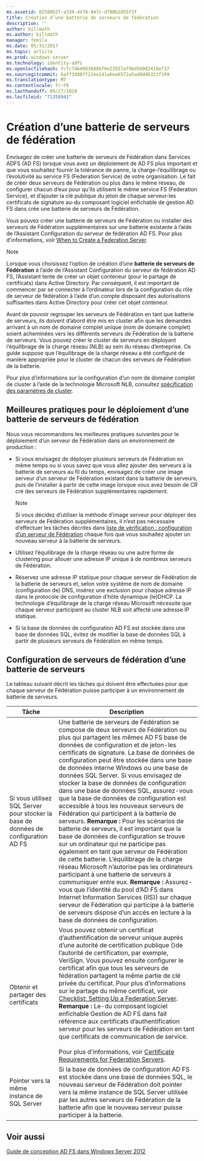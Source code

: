 ```yaml
---
ms.assetid: 02580b2f-a339-4470-947c-d700b2d55f3f
title: Création d’une batterie de serveurs de fédération
description: ''
author: billmath
ms.author: billmath
manager: femila
ms.date: 05/31/2017
ms.topic: article
ms.prod: windows-server
ms.technology: identity-adfs
ms.openlocfilehash: fcfc7d640d3688bf0e23557af9bd56082418ef37
ms.sourcegitcommit: 6aff3d88ff22ea141a6ea6572a5ad8dd6321f199
ms.translationtype: MT
ms.contentlocale: fr-FR
ms.lasthandoff: 09/27/2019
ms.locfileid: "71358941"
---
```

# <a name="when-to-create-a-federation-server-farm"></a>Création d’une batterie de serveurs de fédération

Envisagez de créer une batterie de serveurs de Fédération dans Services ADFS \(AD FS\) lorsque vous avez un déploiement de AD FS plus important et que vous souhaitez fournir la tolérance de panne, la charge\-l’équilibrage ou l’évolutivité au service FS (Federation Service) de votre organisation. Le fait de créer deux serveurs de Fédération ou plus dans le même réseau, de configurer chacun d’eux pour qu’ils utilisent le même service FS (Federation Service), et d’ajouter la clé publique du jeton de chaque serveur\-les certificats de signature au\-du composant logiciel enfichable de gestion AD FS dans crée une batterie de serveurs de Fédération.  
  
Vous pouvez créer une batterie de serveurs de Fédération ou installer des serveurs de Fédération supplémentaires sur une batterie existante à l’aide de l’Assistant Configuration du serveur de fédération AD FS. Pour plus d'informations, voir [When to Create a Federation Server](When-to-Create-a-Federation-Server.md).  
  
> [!NOTE]  
> Lorsque vous choisissez l’option de création d’une **batterie de serveurs de Fédération** à l’aide de l’Assistant Configuration du serveur de fédération AD FS, l’Assistant tente de créer un objet conteneur \(pour le partage de certificats\) dans Active Directory. Par conséquent, il est important de commencer par se connecter à l’ordinateur lors de la configuration du rôle de serveur de fédération à l’aide d’un compte disposant des autorisations suffisantes dans Active Directory pour créer cet objet conteneur.  
  
Avant de pouvoir regrouper les serveurs de Fédération en tant que batterie de serveurs, ils doivent d’abord être mis en cluster afin que les demandes arrivant à un nom de domaine complet unique \(nom de domaine complet\) soient acheminées vers les différents serveurs de Fédération de la batterie de serveurs. Vous pouvez créer le cluster de serveurs en déployant l’équilibrage de la charge réseau \(NLB\) au sein du réseau d’entreprise. Ce guide suppose que l’équilibrage de la charge réseau a été configuré de manière appropriée pour le cluster de chacun des serveurs de Fédération de la batterie.  
  
Pour plus d’informations sur la configuration d’un nom de domaine complet de cluster à l’aide de la technologie Microsoft NLB, consultez [spécification des paramètres de cluster](https://go.microsoft.com/fwlink/?LinkID=74651).  
  
## <a name="best-practices-for-deploying-a-federation-server-farm"></a>Meilleures pratiques pour le déploiement d’une batterie de serveurs de fédération  
Nous vous recommandons les meilleures pratiques suivantes pour le déploiement d’un serveur de Fédération dans un environnement de production :  
  
-   Si vous envisagez de déployer plusieurs serveurs de Fédération en même temps ou si vous savez que vous allez ajouter des serveurs à la batterie de serveurs au fil du temps, envisagez de créer une image serveur d’un serveur de Fédération existant dans la batterie de serveurs, puis de l’installer à partir de cette image lorsque vous avez besoin de CR cré des serveurs de Fédération supplémentaires rapidement.  
  
    > [!NOTE]  
    > Si vous décidez d’utiliser la méthode d’image serveur pour déployer des serveurs de Fédération supplémentaires, il n’est pas nécessaire d’effectuer les tâches décrites dans [liste de vérification : configuration d’un serveur de Fédération](../../ad-fs/deployment/Checklist--Setting-Up-a-Federation-Server.md) chaque fois que vous souhaitez ajouter un nouveau serveur à la batterie de serveurs.  
  
-   Utilisez l’équilibrage de la charge réseau ou une autre forme de clustering pour allouer une adresse IP unique à de nombreux serveurs de Fédération.  
  
-   Réservez une adresse IP statique pour chaque serveur de Fédération de la batterie de serveurs et, selon votre système de nom de domaine \(configuration de\) DNS, insérez une exclusion pour chaque adresse IP dans le protocole de configuration d’hôte dynamique \(le\)DHCP. La technologie d’équilibrage de la charge réseau Microsoft nécessite que chaque serveur participant au cluster NLB soit affecté une adresse IP statique.  
  
-   Si la base de données de configuration AD FS est stockée dans une base de données SQL, évitez de modifier la base de données SQL à partir de plusieurs serveurs de Fédération en même temps.  
  
## <a name="configuring-federation-servers-for-a-farm"></a>Configuration de serveurs de fédération d’une batterie de serveurs  
Le tableau suivant décrit les tâches qui doivent être effectuées pour que chaque serveur de Fédération puisse participer à un environnement de batterie de serveurs.  
  
|Tâche|Description|  
|--------|---------------|  
|Si vous utilisez SQL Server pour stocker la base de données de configuration AD FS|Une batterie de serveurs de Fédération se compose de deux serveurs de Fédération ou plus qui partagent les mêmes AD FS base de données de configuration et de jeton\-les certificats de signature. La base de données de configuration peut être stockée dans une base de données interne Windows ou une base de données SQL Server. Si vous envisagez de stocker la base de données de configuration dans une base de données SQL, assurez-vous que la base de données de configuration est accessible à tous les nouveaux serveurs de Fédération qui participent à la batterie de serveurs. **Remarque :** Pour les scénarios de batterie de serveurs, il est important que la base de données de configuration se trouve sur un ordinateur qui ne participe pas également en tant que serveur de Fédération de cette batterie. L’équilibrage de la charge réseau Microsoft n’autorise pas les ordinateurs participant à une batterie de serveurs à communiquer entre eux. **Remarque :** Assurez-vous que l’identité du pool d’AD FS dans Internet Information Services \(IIS\)\) sur chaque serveur de Fédération qui participe à la batterie de serveurs dispose d’un accès en lecture à la base de données de configuration.|  
|Obtenir et partager des certificats|Vous pouvez obtenir un certificat d’authentification de serveur unique auprès d’une autorité de certification publique \(\)de l’autorité de certification, par exemple, VeriSign. Vous pouvez ensuite configurer le certificat afin que tous les serveurs de fédération partagent la même partie de clé privée du certificat. Pour plus d’informations sur le partage du même certificat, voir [Checklist: Setting Up a Federation Server](../../ad-fs/deployment/Checklist--Setting-Up-a-Federation-Server.md). **Remarque :** Le\-du composant logiciel enfichable Gestion de AD FS dans fait référence aux certificats d’authentification serveur pour les serveurs de Fédération en tant que certificats de communication de service.<br /><br />Pour plus d'informations, voir [Certificate Requirements for Federation Servers](Certificate-Requirements-for-Federation-Servers.md).|  
|Pointer vers la même instance de SQL Server|Si la base de données de configuration AD FS est stockée dans une base de données SQL, le nouveau serveur de Fédération doit pointer vers la même instance de SQL Server utilisée par les autres serveurs de Fédération de la batterie afin que le nouveau serveur puisse participer à la batterie.|  
  
## <a name="see-also"></a>Voir aussi
[Guide de conception AD FS dans Windows Server 2012](AD-FS-Design-Guide-in-Windows-Server-2012.md)
